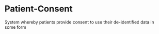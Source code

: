 # Patient-Consent
System whereby patients provide consent to use their de-identified data in some form
